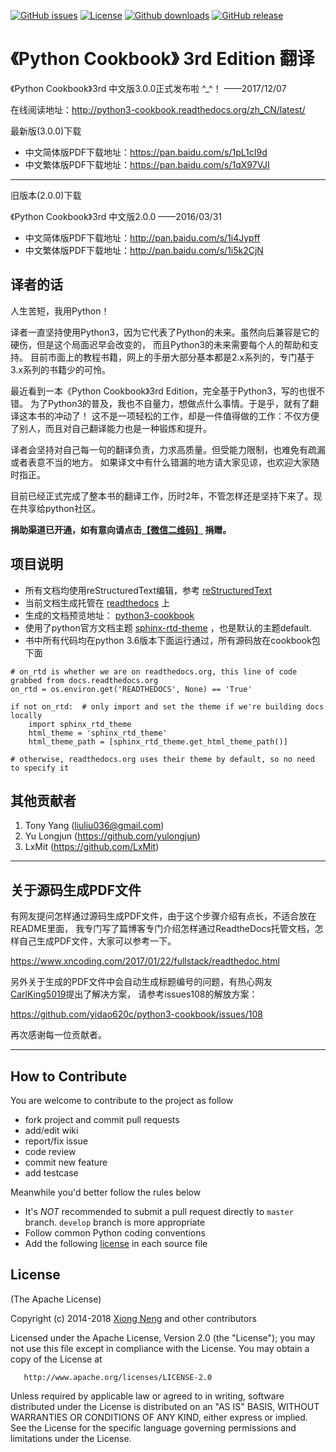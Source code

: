 
[![GitHub issues](https://img.shields.io/github/issues/yidao620c/python3-cookbook.svg)](https://github.com/yidao620c/python3-cookbook/issues)
[![License][licensesvg]][license]
[![Github downloads](https://img.shields.io/github/downloads/yidao620c/python3-cookbook/total.svg)](https://github.com/yidao620c/python3-cookbook/releases/latest)
[![GitHub release](https://img.shields.io/github/release/yidao620c/python3-cookbook.svg)](https://github.com/yidao620c/python3-cookbook/releases)


# 《Python Cookbook》 3rd Edition 翻译 

《Python Cookbook》3rd 中文版3.0.0正式发布啦 ^_^！ ——2017/12/07

在线阅读地址：<http://python3-cookbook.readthedocs.org/zh_CN/latest/>

最新版(3.0.0)下载

* 中文简体版PDF下载地址：<https://pan.baidu.com/s/1pL1cI9d>
* 中文繁体版PDF下载地址：<https://pan.baidu.com/s/1qX97VJI>

-------------------------------------------------------------

旧版本(2.0.0)下载

《Python Cookbook》3rd 中文版2.0.0 ——2016/03/31

* 中文简体版PDF下载地址：<http://pan.baidu.com/s/1i4Jypff>
* 中文繁体版PDF下载地址：<http://pan.baidu.com/s/1i5k2CjN>


## 译者的话

人生苦短，我用Python！

译者一直坚持使用Python3，因为它代表了Python的未来。虽然向后兼容是它的硬伤，但是这个局面迟早会改变的，
而且Python3的未来需要每个人的帮助和支持。
目前市面上的教程书籍，网上的手册大部分基本都是2.x系列的，专门基于3.x系列的书籍少的可怜。

最近看到一本《Python Cookbook》3rd Edition，完全基于Python3，写的也很不错。
为了Python3的普及，我也不自量力，想做点什么事情。于是乎，就有了翻译这本书的冲动了！
这不是一项轻松的工作，却是一件值得做的工作：不仅方便了别人，而且对自己翻译能力也是一种锻炼和提升。

译者会坚持对自己每一句的翻译负责，力求高质量。但受能力限制，也难免有疏漏或者表意不当的地方。
如果译文中有什么错漏的地方请大家见谅，也欢迎大家随时指正。

目前已经正式完成了整本书的翻译工作，历时2年，不管怎样还是坚持下来了。现在共享给python社区。

**捐助渠道已开通，如有意向请点击[【微信二维码】](qcode.jpg) 捐赠。**


## 项目说明

* 所有文档均使用reStructuredText编辑，参考 [reStructuredText](http://docutils.sourceforge.net/docs/user/rst/quickref.html)
* 当前文档生成托管在 [readthedocs](https://readthedocs.org/) 上
* 生成的文档预览地址： [python3-cookbook](http://python3-cookbook.readthedocs.org/zh_CN/latest/)
* 使用了python官方文档主题 [sphinx-rtd-theme](https://github.com/snide/sphinx_rtd_theme) ，也是默认的主题default.
* 书中所有代码均在python 3.6版本下面运行通过，所有源码放在cookbook包下面

```
# on_rtd is whether we are on readthedocs.org, this line of code grabbed from docs.readthedocs.org
on_rtd = os.environ.get('READTHEDOCS', None) == 'True'

if not on_rtd:  # only import and set the theme if we're building docs locally
    import sphinx_rtd_theme
    html_theme = 'sphinx_rtd_theme'
    html_theme_path = [sphinx_rtd_theme.get_html_theme_path()]

# otherwise, readthedocs.org uses their theme by default, so no need to specify it
```


## 其他贡献者

1. Tony Yang (liuliu036@gmail.com)
2. Yu Longjun (https://github.com/yulongjun)
3. LxMit (https://github.com/LxMit)

-----------------------------------------------------

## 关于源码生成PDF文件

有网友提问怎样通过源码生成PDF文件，由于这个步骤介绍有点长，不适合放在README里面，
我专门写了篇博客专门介绍怎样通过ReadtheDocs托管文档，怎样自己生成PDF文件，大家可以参考一下。

<https://www.xncoding.com/2017/01/22/fullstack/readthedoc.html>

另外关于生成的PDF文件中会自动生成标题编号的问题，有热心网友 [CarlKing5019](https://github.com/CarlKing5019)提出了解决方案，
请参考issues108的解放方案：

<https://github.com/yidao620c/python3-cookbook/issues/108>

再次感谢每一位贡献者。

-----------------------------------------------------

## How to Contribute

You are welcome to contribute to the project as follow

* fork project and commit pull requests
* add/edit wiki
* report/fix issue
* code review
* commit new feature
* add testcase

Meanwhile you'd better follow the rules below

* It's *NOT* recommended to submit a pull request directly to `master` branch. `develop` branch is more appropriate
* Follow common Python coding conventions
* Add the following [license] in each source file

## License

(The Apache License)

Copyright (c) 2014-2018 [Xiong Neng](<https://www.xncoding.com/>) and other contributors

Licensed under the Apache License, Version 2.0 (the "License"); 
you may not use this file except in compliance with the License. You may obtain a copy of the License at

       http://www.apache.org/licenses/LICENSE-2.0

Unless required by applicable law or agreed to in writing, 
software distributed under the License is distributed on an "AS IS" BASIS, 
WITHOUT WARRANTIES OR CONDITIONS OF ANY KIND, either express or implied. 
See the License for the specific language governing permissions and limitations under the License.


[licensesvg]: https://img.shields.io/hexpm/l/plug.svg
[license]: http://www.apache.org/licenses/LICENSE-2.0
